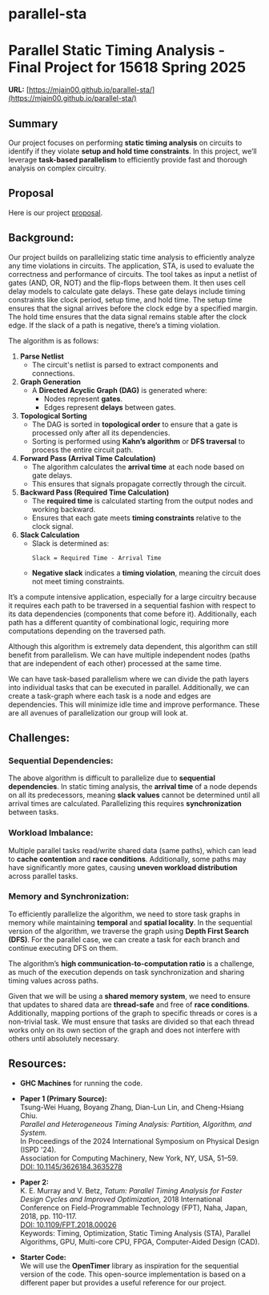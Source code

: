 # parallel-sta

# Parallel Static Timing Analysis - Final Project for 15618 Spring 2025

**URL:** [https://mjain00.github.io/parallel-sta/](https://mjain00.github.io/parallel-sta/)

## Summary
Our project focuses on performing **static timing analysis** on circuits to identify if they violate **setup and hold time constraints**. In this project, we’ll leverage **task-based parallelism** to efficiently provide fast and thorough analysis on complex circuitry.

## Proposal
Here is our project [proposal](proposal.pdf).

## Background:  
Our project builds on parallelizing static time analysis to efficiently analyze any time violations in circuits. The application, STA, is used to evaluate the correctness and performance of circuits.  The tool takes as input a netlist of gates (AND, OR, NOT) and the flip-flops between them. It then uses cell delay models to calculate gate delays. These gate delays include timing constraints like clock period, setup time, and hold time. The setup time ensures that the signal arrives before the clock edge by a specified margin. The hold time ensures that the data signal remains stable after the clock edge. If the slack of a path is negative, there’s a timing violation.

The algorithm is as follows: 
1. **Parse Netlist**
   - The circuit's netlist is parsed to extract components and connections.
2. **Graph Generation**
   - A **Directed Acyclic Graph (DAG)** is generated where:  
     - Nodes represent **gates**.  
     - Edges represent **delays** between gates.
3. **Topological Sorting**  
   - The DAG is sorted in **topological order** to ensure that a gate is processed only after all its dependencies.  
   - Sorting is performed using **Kahn’s algorithm** or **DFS traversal** to process the entire circuit path.
4. **Forward Pass (Arrival Time Calculation)**  
   - The algorithm calculates the **arrival time** at each node based on gate delays.  
   - This ensures that signals propagate correctly through the circuit.
5. **Backward Pass (Required Time Calculation)**  
   - The **required time** is calculated starting from the output nodes and working backward.  
   - Ensures that each gate meets **timing constraints** relative to the clock signal.
6. **Slack Calculation**  
   - Slack is determined as:  
     ```
     Slack = Required Time - Arrival Time
     ```
   - **Negative slack** indicates a **timing violation**, meaning the circuit does not meet timing constraints.

It’s a compute intensive application, especially for a large circuitry because it requires each path to be traversed in a sequential fashion with respect to its data dependencies (components that come before it). Additionally, each path has a different quantity of combinational logic, requiring more computations depending on the traversed path. 

Although this algorithm is extremely data dependent, this algorithm can still benefit from parallelism. We can have multiple independent nodes (paths that are independent of each other) processed at the same time.

We can have task-based parallelism where we can divide the path layers into individual tasks that can be executed in parallel. Additionally, we can create a task-graph where each task is a node and edges are dependencies. This will minimize idle time and improve performance. These are all avenues of parallelization our group will look at. 

## Challenges:
### Sequential Dependencies:  
The above algorithm is difficult to parallelize due to **sequential dependencies**. In static timing analysis, the **arrival time** of a node depends on all its predecessors, meaning **slack values** cannot be determined until all arrival times are calculated. Parallelizing this requires **synchronization** between tasks.

### Workload Imbalance:  
Multiple parallel tasks read/write shared data (same paths), which can lead to **cache contention** and **race conditions**. Additionally, some paths may have significantly more gates, causing **uneven workload distribution** across parallel tasks.

### Memory and Synchronization:  
To efficiently parallelize the algorithm, we need to store task graphs in memory while maintaining **temporal** and **spatial locality**. In the sequential version of the algorithm, we traverse the graph using **Depth First Search (DFS)**. For the parallel case, we can create a task for each branch and continue executing DFS on them.

The algorithm’s **high communication-to-computation ratio** is a challenge, as much of the execution depends on task synchronization and sharing timing values across paths.  

Given that we will be using a **shared memory system**, we need to ensure that updates to shared data are **thread-safe** and free of **race conditions**. Additionally, mapping portions of the graph to specific threads or cores is a non-trivial task. We must ensure that tasks are divided so that each thread works only on its own section of the graph and does not interfere with others until absolutely necessary.

## Resources:  

- **GHC Machines** for running the code.  

- **Paper 1 (Primary Source):**  
  Tsung-Wei Huang, Boyang Zhang, Dian-Lun Lin, and Cheng-Hsiang Chiu.  
  *Parallel and Heterogeneous Timing Analysis: Partition, Algorithm, and System.*  
  In Proceedings of the 2024 International Symposium on Physical Design (ISPD '24).  
  Association for Computing Machinery, New York, NY, USA, 51–59.  
  [DOI: 10.1145/3626184.3635278](https://doi.org/10.1145/3626184.3635278)

- **Paper 2:**  
  K. E. Murray and V. Betz, *Tatum: Parallel Timing Analysis for Faster Design Cycles and Improved Optimization,* 2018 International Conference on Field-Programmable Technology (FPT), Naha, Japan, 2018, pp. 110-117.  
  [DOI: 10.1109/FPT.2018.00026](https://ieeexplore.ieee.org/document/8742253)  
  Keywords: Timing, Optimization, Static Timing Analysis (STA), Parallel Algorithms, GPU, Multi-core CPU, FPGA, Computer-Aided Design (CAD).

- **Starter Code:**  
  We will use the **OpenTimer** library as inspiration for the sequential version of the code. This open-source implementation is based on a different paper but provides a useful reference for our project.
